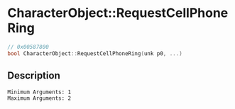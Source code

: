 # CharacterObject::RequestCellPhoneRing
```c
// 0x00587800
bool CharacterObject::RequestCellPhoneRing(unk p0, ...)
```
## Description
```
Minimum Arguments: 1
Maximum Arguments: 2
```
